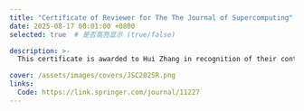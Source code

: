 ```yaml
---
title: "Certificate of Reviewer for The The Journal of Supercomputing"
date: 2025-08-17 00:01:00 +0800
selected: true  # 是否高亮显示 (true/false)

description: >-
  This certificate is awarded to Hui Zhang in recognition of their contribution to 1 manuscript in 2025 for The Journal of Supercomputing hosted by Springer Nature. 

cover: /assets/images/covers/JSC2025R.png
links:
  Code: https://link.springer.com/journal/11227
---
```



